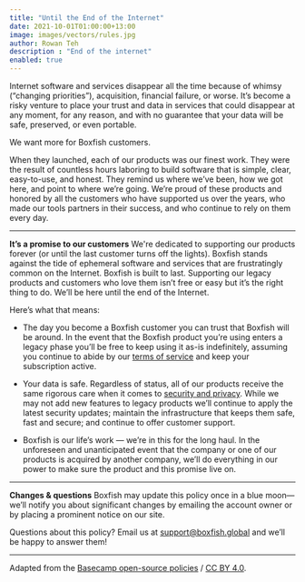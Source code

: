 ```yaml
---
title: "Until the End of the Internet"
date: 2021-10-01T01:00:00+13:00
image: images/vectors/rules.jpg
author: Rowan Teh
description : "End of the internet"
enabled: true
---
```


Internet software and services disappear all the time because of whimsy (“changing priorities”), acquisition, financial failure, or worse. It’s become a risky venture to place your trust and data in services that could disappear at any moment, for any reason, and with no guarantee that your data will be safe, preserved, or even portable.

We want more for Boxfish customers.

When they launched, each of our products was our finest work. They were the result of countless hours laboring to build software that is simple, clear, easy-to-use, and honest. They remind us where we’ve been, how we got here, and point to where we’re going. We’re proud of these products and honored by all the customers who have supported us over the years, who made our tools partners in their success, and who continue to rely on them every day.

***************************************************

**It’s a promise to our customers**
We're dedicated to supporting our products forever (or until the last customer turns off the lights). Boxfish stands against the tide of ephemeral software and services that are frustratingly common on the Internet. Boxfish is built to last. Supporting our legacy products and customers who love them isn’t free or easy but it’s the right thing to do. We’ll be here until the end of the Internet.

Here’s what that means:

- The day you become a Boxfish customer you can trust that Boxfish will be around. In the event that the Boxfish product you’re using enters a legacy phase you’ll be free to keep using it as-is indefinitely, assuming you continue to abide by our [terms of service](https://boxfish.global/legal/termsofservice/) and keep your subscription active.

- Your data is safe. Regardless of status, all of our products receive the same rigorous care when it comes to [security and privacy](https://boxfish.global/legal/security/). While we may not add new features to legacy products we’ll continue to apply the latest security updates; maintain the infrastructure that keeps them safe, fast and secure; and continue to offer customer support.

- Boxfish is our life’s work — we’re in this for the long haul. In the unforeseen and unanticipated event that the company or one of our products is acquired by another company, we’ll do everything in our power to make sure the product and this promise live on.

****************************************************

**Changes & questions**
Boxfish may update this policy once in a blue moon—we’ll notify you about significant changes by emailing the account owner or by placing a prominent notice on our site.

Questions about this policy? Email us at <support@boxfish.global> and we’ll be happy to answer them!



****************************************************

Adapted from the [Basecamp open-source policies](https://github.com/basecamp/policies) / [CC BY 4.0](https://creativecommons.org/licenses/by/4.0/).

